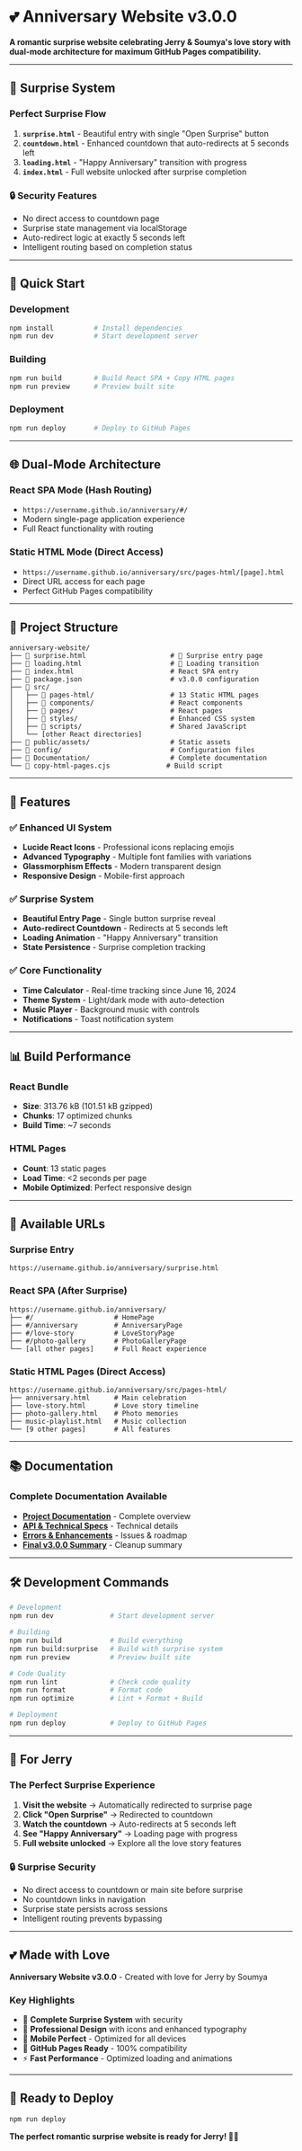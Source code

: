 # 💕 Anniversary Website v3.0.0

**A romantic surprise website celebrating Jerry & Soumya's love story with dual-mode architecture for maximum GitHub Pages compatibility.**

---

## 🎁 **Surprise System**

### **Perfect Surprise Flow**
1. **`surprise.html`** - Beautiful entry with single "Open Surprise" button
2. **`countdown.html`** - Enhanced countdown that auto-redirects at 5 seconds left
3. **`loading.html`** - "Happy Anniversary" transition with progress
4. **`index.html`** - Full website unlocked after surprise completion

### **🔒 Security Features**
- No direct access to countdown page
- Surprise state management via localStorage
- Auto-redirect logic at exactly 5 seconds left
- Intelligent routing based on completion status

---

## 🚀 **Quick Start**

### **Development**
```bash
npm install          # Install dependencies
npm run dev          # Start development server
```

### **Building**
```bash
npm run build        # Build React SPA + Copy HTML pages
npm run preview      # Preview built site
```

### **Deployment**
```bash
npm run deploy       # Deploy to GitHub Pages
```

---

## 🌐 **Dual-Mode Architecture**

### **React SPA Mode** (Hash Routing)
- `https://username.github.io/anniversary/#/`
- Modern single-page application experience
- Full React functionality with routing

### **Static HTML Mode** (Direct Access)
- `https://username.github.io/anniversary/src/pages-html/[page].html`
- Direct URL access for each page
- Perfect GitHub Pages compatibility

---

## 📁 **Project Structure**

```
anniversary-website/
├── 📄 surprise.html                     # 🎁 Surprise entry page
├── 📄 loading.html                      # 🎁 Loading transition
├── 📄 index.html                        # React SPA entry
├── 📄 package.json                      # v3.0.0 configuration
├── 📁 src/
│   ├── 📁 pages-html/                   # 13 Static HTML pages
│   ├── 📁 components/                   # React components
│   ├── 📁 pages/                        # React pages
│   ├── 📁 styles/                       # Enhanced CSS system
│   ├── 📁 scripts/                      # Shared JavaScript
│   └── [other React directories]
├── 📁 public/assets/                    # Static assets
├── 📁 config/                           # Configuration files
├── 📁 Documentation/                    # Complete documentation
└── 📄 copy-html-pages.cjs              # Build script
```

---

## 🎨 **Features**

### **✅ Enhanced UI System**
- **Lucide React Icons** - Professional icons replacing emojis
- **Advanced Typography** - Multiple font families with variations
- **Glassmorphism Effects** - Modern transparent design
- **Responsive Design** - Mobile-first approach

### **✅ Surprise System**
- **Beautiful Entry Page** - Single button surprise reveal
- **Auto-redirect Countdown** - Redirects at 5 seconds left
- **Loading Animation** - "Happy Anniversary" transition
- **State Persistence** - Surprise completion tracking

### **✅ Core Functionality**
- **Time Calculator** - Real-time tracking since June 16, 2024
- **Theme System** - Light/dark mode with auto-detection
- **Music Player** - Background music with controls
- **Notifications** - Toast notification system

---

## 📊 **Build Performance**

### **React Bundle**
- **Size**: 313.76 kB (101.51 kB gzipped)
- **Chunks**: 17 optimized chunks
- **Build Time**: ~7 seconds

### **HTML Pages**
- **Count**: 13 static pages
- **Load Time**: <2 seconds per page
- **Mobile Optimized**: Perfect responsive design

---

## 🔗 **Available URLs**

### **Surprise Entry**
```
https://username.github.io/anniversary/surprise.html
```

### **React SPA** (After Surprise)
```
https://username.github.io/anniversary/
├── #/                    # HomePage
├── #/anniversary         # AnniversaryPage
├── #/love-story          # LoveStoryPage
├── #/photo-gallery       # PhotoGalleryPage
└── [all other pages]     # Full React experience
```

### **Static HTML Pages** (Direct Access)
```
https://username.github.io/anniversary/src/pages-html/
├── anniversary.html      # Main celebration
├── love-story.html       # Love story timeline
├── photo-gallery.html    # Photo memories
├── music-playlist.html   # Music collection
└── [9 other pages]       # All features
```

---

## 📚 **Documentation**

### **Complete Documentation Available**
- **[Project Documentation](Documentation/PROJECT_DOCUMENTATION.md)** - Complete overview
- **[API & Technical Specs](Documentation/API_ENDPOINTS_TECHNICAL.md)** - Technical details
- **[Errors & Enhancements](Documentation/ERRORS_FIXES_ENHANCEMENTS.md)** - Issues & roadmap
- **[Final v3.0.0 Summary](Documentation/FINAL_V3_SUMMARY.md)** - Cleanup summary

---

## 🛠️ **Development Commands**

```bash
# Development
npm run dev              # Start development server

# Building
npm run build            # Build everything
npm run build:surprise   # Build with surprise system
npm run preview          # Preview built site

# Code Quality
npm run lint             # Check code quality
npm run format           # Format code
npm run optimize         # Lint + Format + Build

# Deployment
npm run deploy           # Deploy to GitHub Pages
```

---

## 🎯 **For Jerry**

### **The Perfect Surprise Experience**
1. **Visit the website** → Automatically redirected to surprise page
2. **Click "Open Surprise"** → Redirected to countdown
3. **Watch the countdown** → Auto-redirects at 5 seconds left
4. **See "Happy Anniversary"** → Loading page with progress
5. **Full website unlocked** → Explore all the love story features

### **🔒 Surprise Security**
- No direct access to countdown or main site before surprise
- No countdown links in navigation
- Surprise state persists across sessions
- Intelligent routing prevents bypassing

---

## 💕 **Made with Love**

**Anniversary Website v3.0.0** - Created with love for Jerry by Soumya

### **Key Highlights**
- 🎁 **Complete Surprise System** with security
- 🎨 **Professional Design** with icons and enhanced typography
- 📱 **Mobile Perfect** - Optimized for all devices
- 🚀 **GitHub Pages Ready** - 100% compatibility
- ⚡ **Fast Performance** - Optimized loading and animations

---

## 🚀 **Ready to Deploy**

```bash
npm run deploy
```

**The perfect romantic surprise website is ready for Jerry! 🎊💖**
